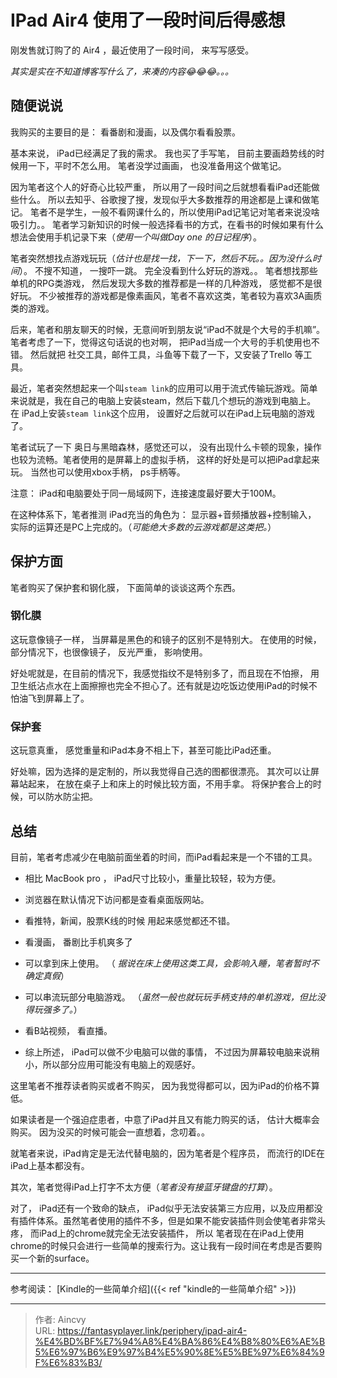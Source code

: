 # IPad Air4 使用了一段时间后得感想


刚发售就订购了的 Air4 ，最近使用了一段时间， 来写写感受。

*其实是实在不知道博客写什么了，来凑的内容:joy::joy::joy:。。。*



##  随便说说

我购买的主要目的是：  看番剧和漫画，以及偶尔看看股票。

基本来说， iPad已经满足了我的需求。   我也买了手写笔， 目前主要画趋势线的时候用一下，平时不怎么用。 笔者没学过画画， 也没准备用这个做笔记。



因为笔者这个人的好奇心比较严重， 所以用了一段时间之后就想看看iPad还能做些什么。 所以去知乎、谷歌搜了搜，发现似乎大多数推荐的用途都是上课和做笔记。  笔者不是学生，一般不看网课什么的，所以使用iPad记笔记对笔者来说没啥吸引力。。 笔者学习新知识的时候一般选择看书的方式，在看书的时候如果有什么想法会使用手机记录下来（*使用一个叫做Day one 的日记程序*）。

笔者突然想找点游戏玩玩（*估计也是找一找，下一下，然后不玩。。因为没什么时间*）。 不搜不知道， 一搜吓一跳。  完全没看到什么好玩的游戏。。   笔者想找那些单机的RPG类游戏， 然后发现大多数的推荐都是一样的几种游戏， 感觉都不是很好玩。   不少被推荐的游戏都是像素画风，笔者不喜欢这类，笔者较为喜欢3A画质类的游戏。 



后来，笔者和朋友聊天的时候，无意间听到朋友说“iPad不就是个大号的手机嘛”。笔者考虑了一下，觉得这句话说的也对啊， 把iPad当成一个大号的手机使用也不错。 然后就把 社交工具，邮件工具，斗鱼等下载了一下，又安装了Trello 等工具。 

最近，笔者突然想起来一个叫`steam link`的应用可以用于流式传输玩游戏。简单来说就是，我在自己的电脑上安装steam，然后下载几个想玩的游戏到电脑上。 在 iPad上安装`steam link`这个应用， 设置好之后就可以在iPad上玩电脑的游戏了。 

笔者试玩了一下 奥日与黑暗森林，感觉还可以， 没有出现什么卡顿的现象，操作也较为流畅。笔者使用的是屏幕上的虚拟手柄， 这样的好处是可以把iPad拿起来玩。  当然也可以使用xbox手柄， ps手柄等。

注意： iPad和电脑要处于同一局域网下，连接速度最好要大于100M。

在这种体系下，笔者推测 iPad充当的角色为： 显示器&#43;音频播放器&#43;控制输入， 实际的运算还是PC上完成的。（*可能绝大多数的云游戏都是这类把。*）



## 保护方面

笔者购买了保护套和钢化膜， 下面简单的谈谈这两个东西。

### 钢化膜

这玩意像镜子一样， 当屏幕是黑色的和镜子的区别不是特别大。 在使用的时候，部分情况下，也很像镜子， 反光严重， 影响使用。  

好处呢就是，在目前的情况下，我感觉指纹不是特别多了，而且现在不怕擦， 用卫生纸沾点水在上面擦擦也完全不担心了。还有就是边吃饭边使用iPad的时候不怕油飞到屏幕上了。 



### 保护套

这玩意真重， 感觉重量和iPad本身不相上下，甚至可能比iPad还重。

好处嘛，因为选择的是定制的，所以我觉得自己选的图都很漂亮。 其次可以让屏幕站起来， 在放在桌子上和床上的时候比较方面，不用手拿。 将保护套合上的时候，可以防水防尘把。



## 总结

目前，笔者考虑减少在电脑前面坐着的时间，而iPad看起来是一个不错的工具。

- 相比 MacBook pro ， iPad尺寸比较小，重量比较轻，较为方便。

- 浏览器在默认情况下访问都是查看桌面版网站。

- 看推特，新闻，股票K线的时候 用起来感觉都还不错。

- 看漫画， 番剧比手机爽多了

- 可以拿到床上使用。 （ *据说在床上使用这类工具，会影响入睡，笔者暂时不确定真假*）

- 可以串流玩部分电脑游戏。 （*虽然一般也就玩玩手柄支持的单机游戏，但比没得玩强多了。*）

- 看B站视频， 看直播。  

- 综上所述， iPad可以做不少电脑可以做的事情， 不过因为屏幕较电脑来说稍小，所以部分应用可能没有电脑上的观感好。

  

这里笔者不推荐读者购买或者不购买， 因为我觉得都可以，因为iPad的价格不算低。

如果读者是一个强迫症患者，中意了iPad并且又有能力购买的话， 估计大概率会购买。 因为没买的时候可能会一直想着，念叨着。。 

就笔者来说，iPad肯定是无法代替电脑的，因为笔者是个程序员， 而流行的IDE在iPad上基本都没有。 

其次，笔者觉得iPad上打字不太方便（*笔者没有接蓝牙键盘的打算*）。

对了， iPad还有一个致命的缺点， iPad似乎无法安装第三方应用，以及应用都没有插件体系。虽然笔者使用的插件不多，但是如果不能安装插件则会使笔者非常头疼， 而iPad上的chrome就完全无法安装插件， 所以 笔者现在在iPad上使用chrome的时候只会进行一些简单的搜索行为。这让我有一段时间在考虑是否要购买一个新的surface。





****

参考阅读：  [Kindle的一些简单介绍]({{&lt; ref &#34;kindle的一些简单介绍&#34; &gt;}})







---

> 作者: Aincvy  
> URL: https://fantasyplayer.link/periphery/ipad-air4-%E4%BD%BF%E7%94%A8%E4%BA%86%E4%B8%80%E6%AE%B5%E6%97%B6%E9%97%B4%E5%90%8E%E5%BE%97%E6%84%9F%E6%83%B3/  

